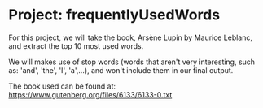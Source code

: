# Project: frequentlyUsedWords

For this project, we will take the book, Arsène Lupin by Maurice Leblanc, and extract the top 10 most used words. 

We will makes use of stop words (words that aren't very interesting, such as: 'and', 'the', 'I', 'a',...), and won't include them in our final output.

The book used can be found at: https://www.gutenberg.org/files/6133/6133-0.txt
